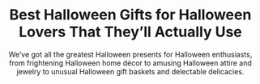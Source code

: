 ---
layout: post
title: Best Halloween Gifts for Halloween Lovers That They’ll Actually Use
subtitle: We’ve got all the greatest Halloween presents for Halloween enthusiasts, from frightening Halloween home décor to amusing Halloween attire and jewelry to unusual Halloween gift baskets and delectable delicacies.
header-img: "img/post/2023/09/copied/medium_gifts_for_halloween_lovers_7115e18e31.png"
header-style: text
permalink: "/gifts-halloween-lovers/"
catalog: true
tags:
  - Recipients 
  - Men
---      